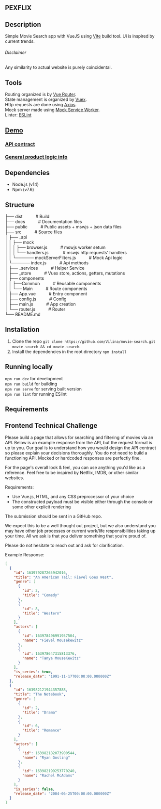## PEXFLIX

## Description

Simple Movie Search app with VueJS using [Vite](https://vitejs.dev/) build tool. Ui is inspired by current trends. 
###### Disclaimer  
Any similarity to actual website is purely coincidental.


## Tools

Routing organized is by [Vue Router](https://next.router.vuejs.org/).                
State management is organized by [Vuex](https://next.vuex.vuejs.org/).  
Http requests are done using [Axios](https://github.com/axios/axios).  
Mock server made using [Mock Service Worker](https://mswjs.io/).   
Linter: [ESLint](https://eslint.org/)

## [Demo](https://vilina.github.io/movie-search/)
### [API contract](https://github.com/Vilina/movie-search/blob/main/docs/api.md) 
### [General product logic info](https://github.com/Vilina/movie-search/blob/main/docs/general.md)


## Dependencies

* Node.js (v14)
* Npm (v7.6)

## Structure

├── dist &nbsp;&nbsp;&nbsp;&nbsp;&nbsp;&nbsp;&nbsp;&nbsp;&nbsp;&nbsp;# Build   
├── docs &nbsp;&nbsp;&nbsp;&nbsp;&nbsp;&nbsp;&nbsp;&nbsp;&nbsp;&nbsp;# Documentation files   
├── public &nbsp;&nbsp;&nbsp;&nbsp;&nbsp;&nbsp;&nbsp;&nbsp;&nbsp;&nbsp;# Public assets + mswjs + json data files   
├── src &nbsp;&nbsp;&nbsp;&nbsp;&nbsp;&nbsp;&nbsp;&nbsp;&nbsp;&nbsp;# Source files  
│   ├── _api  
│   │   ├── mock  
│   │   │    ├── browser.js &nbsp;&nbsp;&nbsp;&nbsp;&nbsp;&nbsp;&nbsp;&nbsp;&nbsp;&nbsp;# mswjs worker setum  
│   │   │    └── handlers.js &nbsp;&nbsp;&nbsp;&nbsp;&nbsp;&nbsp;&nbsp;&nbsp;&nbsp;&nbsp; # mswjs http requests' handlers  
│   │   └──────  mockServerFilters.js &nbsp;&nbsp;&nbsp;&nbsp;&nbsp;&nbsp;&nbsp;&nbsp;&nbsp;&nbsp;# Mock Api logic  
│   └────── index.js &nbsp;&nbsp;&nbsp;&nbsp;&nbsp;&nbsp;&nbsp;&nbsp;&nbsp;&nbsp;# Api methods  
│   ├── _services &nbsp;&nbsp;&nbsp;&nbsp;&nbsp;&nbsp;&nbsp;&nbsp;&nbsp;&nbsp;# Helper Service  
│   ├── _store &nbsp;&nbsp;&nbsp;&nbsp;&nbsp;&nbsp;&nbsp;&nbsp;&nbsp;&nbsp;# Vuex store, actions, getters, mutations  
│   ├── components  
│   │   ├──Common &nbsp;&nbsp;&nbsp;&nbsp;&nbsp;&nbsp;&nbsp;&nbsp;&nbsp;&nbsp;# Reusable components  
│   │   └── Main &nbsp;&nbsp;&nbsp;&nbsp;&nbsp;&nbsp;&nbsp;&nbsp;&nbsp;&nbsp;# Route components  
│   ├── App.vue &nbsp;&nbsp;&nbsp;&nbsp;&nbsp;&nbsp;&nbsp;&nbsp;&nbsp;&nbsp;# Entry component  
│   ├── config.js &nbsp;&nbsp;&nbsp;&nbsp;&nbsp;&nbsp;&nbsp;&nbsp;&nbsp;&nbsp;# Config   
│   ├── main.js &nbsp;&nbsp;&nbsp;&nbsp;&nbsp;&nbsp;&nbsp;&nbsp;&nbsp;&nbsp;# App creation  
│   └── router.js &nbsp;&nbsp;&nbsp;&nbsp;&nbsp;&nbsp;&nbsp;&nbsp;&nbsp;&nbsp;# Router  
└── README.md  

## Installation

1. Clone the repo `git clone https://github.com/Vilina/movie-search.git movie-search && cd movie-search`.
1. Install the dependencies in the root directory `npm install`

## Running locally

`npm run dev`     for development  
`npm run build`   for building  
`npm run serve`   for serving built version  
`npm run lint`    for running ESlint  


## Requirements

## Frontend Technical Challenge

Please build a page that allows for searching and filtering of movies via an API. Below is an example response from the API, but the request format is up to you. Our goal is to understand how you would design the API contract so please explain your decisions thoroughly. You do not need to build a functioning API. Mocked or hardcoded responses are perfectly fine.

For the page's overall look & feel, you can use anything you'd like as a reference. Feel free to be inspired by Netflix, IMDB, or other similar websites.

Requirements:
 * Use Vue.js, HTML, and any CSS preprocessor of your choice
 * The constructed payload must  be visible either through the console or some other explicit rendering

The submission should be sent in a GitHub repo.

We expect this to be a well thought out project, but we also understand you may have other job processes or current work/life responsibilities taking up your time. All we ask is that you deliver something that you’re proud of.

Please do not hesitate to reach out and ask for clarification. 

Example Response:
```json
[
  {
    "id": 163979287265942016,
    "title": "An American Tail: Fievel Goes West",
    "genre": [
      {
        "id": 3,
        "title": "Comedy"
      },
      {
        "id": 8,
        "title": "Western"
      }
    ],
    "actors": [
      {
        "id": 163978496991957504,
        "name": "Fievel Mousekewitz"
      },
      {
        "id": 163978647315813376,
        "name": "Tanya MouseKewitz"
      }
    ],
    "is_series": true,
    "release_date": "1991-11-17T00:00:00.000000Z"
  },
  {
    "id": 163982121944357888,
    "title": "The Notebook",
    "genre": [
      {
        "id": 2,
        "title": "Drama"
      },
      {
        "id": 6,
        "title": "Romance"
      }
    ],
    "actors": [
      {
        "id": 163982182073900544,
        "name": "Ryan Gosling"
      },
      {
        "id": 163982199253770240,
        "name": "Rachel McAdams"
      }
    ],
    "is_series": false,
    "release_date": "2004-06-25T00:00:00.000000Z"
  }
]
```


